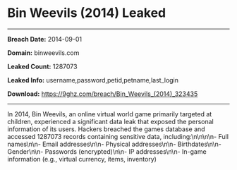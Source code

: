 # Bin Weevils (2014) Leaked

------------
**Breach Date:** 2014-09-01

**Domain:** binweevils.com

**Leaked Count:** 1287073

**Leaked Info:** username,password,petid,petname,last_login

**Download:** https://9ghz.com/breach/Bin_Weevils_(2014)_323435

------------
In 2014, Bin Weevils, an online virtual world game primarily targeted at children, experienced a significant data leak that exposed the personal information of its users. Hackers breached the games database and accessed 1287073 records containing sensitive data, including:\n\n\n\n- Full names\n\n- Email addresses\n\n- Physical addresses\n\n- Birthdates\n\n- Gender\n\n- Passwords (encrypted)\n\n- IP addresses\n\n- In-game information (e.g., virtual currency, items, inventory)
